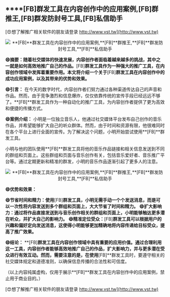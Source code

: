 ## ****[FB]**群发工具在内容创作中的应用案例,**[FB]**群推王,**[FB]**群发防封号工具,**[FB]**私信助手**

[😍想了解推广相关软件的朋友请登录 http://www.vst.tw](http://www.vst.tw)

 <center><img src="https://vst.tw/MP4/tuiguang/png/6.png" alt="**[FB]**群发工具在内容创作中的应用案例,**[FB]**群推王,**[FB]**群发防封号工具,**[FB]**私信助手"></center>

**😄摘要：随着社交媒体的快速发展，内容创作者面临着越来越多的挑战，其中之一就是如何高效地推广自己的作品。**[FB]**群发工具作为一种强大的推广工具，在内容创作领域中发挥着重要作用。本文将介绍一个关于**[FB]**群发工具在内容创作中的成功应用案例，以及其带来的优势和效果。**

**😄引言：**
在今天的数字时代，内容创作者们努力通过各种渠道传达自己的声音和作品。然而，由于竞争激烈和信息爆炸，仅仅依靠传统的宣传手段已经远远不够了。**[FB]**群发工具作为一种自动化的推广工具，为内容创作者提供了更为高效和便捷的传播方式。

**😄案例介绍：**
小明是一位独立音乐人，他通过社交媒体平台发布自己创作的音乐作品，并希望能够扩大自己的听众群体。然而，由于时间和资源有限，他很难同时在各个平台上进行全面的宣传。为了解决这个问题，小明开始尝试使用**[FB]**群发工具。

小明与他的团队使用**[FB]**群发工具将他的音乐作品链接和相关信息发送到不同的群组和页面上。这些群组和页面与音乐创作有关，包括音乐爱好者、音乐推广平台等。通过定期更新和精准的群发，小明的音乐作品逐渐引起了更多人的注意。

 <center><img src="https://vst.tw/MP4/tuiguang/png/1.png" alt="**[FB]**群发工具在内容创作中的应用案例,**[FB]**群推王,**[FB]**群发防封号工具,**[FB]**私信助手"></center>

**😄优势和效果：**

**😄节省时间和精力：使用**[FB]**群发工具，小明无需手动一个个发送消息，而是可以一次性将内容发送到多个群组和页面上，大大节省了时间和精力。**
**😄扩大影响力：通过将作品直接发送到与音乐创作相关的群组和页面上，小明能够触达更多潜在听众，并扩大自己的影响力。**
**😄精准定位受众：**[FB]**群发工具可以根据用户的兴趣和偏好定向发送消息，这使得小明能够更加精确地将内容传递给目标受众，提高了推广效果。**

**😄结论：**
**[FB]**群发工具在内容创作领域中具有重要的应用价值。通过合理利用这一工具，内容创作者能够高效地推广自己的作品，扩大影响力，并与更多潜在受众进行有效互动。然而，需要注意的是，在使用**[FB]**群发工具时，要遵守相关的社交媒体规定和道德准则，以确保信息传播的合法性和可信度。

（以上内容纯属虚构，仅用于展示**[FB]**群发工具在内容创作中的应用案例，禁止用于商业目的。）

[😍想了解推广相关软件的朋友请登录 http://www.vst.tw](http://www.vst.tw)



